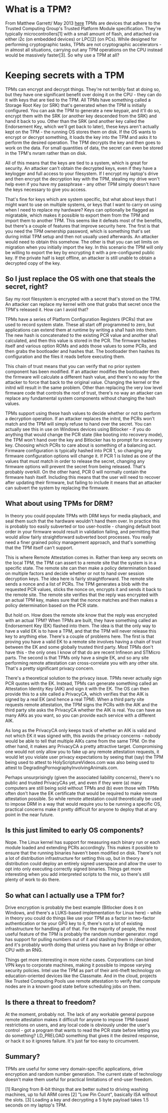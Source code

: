 # What is a TPM?

From Matthew Garrett/ May 2013 [here](https://mjg59.dreamwidth.org/24818.html)
TPMs are devices that adhere to the Trusted Computing Group's Trusted Platform Module specification. They're typically microcontrollers[1] with a small amount of flash, and attached via either i2c (on embedded devices) or LPC[2] (on PCs). While designed for performing cryptographic tasks, TPMs are not cryptographic accelerators - in almost all situations, carrying out any TPM operations on the CPU instead would be massively faster[3]. So why use a TPM at all? 
# Keeping secrets with a TPM
TPMs can encrypt and decrypt things. They're not terribly fast at doing so, but they have one significant benefit over doing it on the CPU - they can do it with keys that are tied to the TPM. All TPMs have something called a Storage Root Key (or SRK) that's generated when the TPM is initially configured. You can ask the TPM to generate a new keypair, and it'll do so, encrypt them with the SRK (or another key descended from the SRK) and hand it back to you. Other than the SRK (and another key called the Endorsement Key, which we'll get back to later), these keys aren't actually kept on the TPM - the running OS stores them on disk. If the OS wants to encrypt or decrypt something, it loads the key into the TPM and asks it to perform the desired operation. The TPM decrypts the key and then goes to work on the data. For small quantities of data, the secret can even be stored in the TPM's nvram rather than on disk.

All of this means that the keys are tied to a system, which is great for security. An attacker can't obtain the decrypted keys, even if they have a keylogger and full access to your filesystem. If I encrypt my laptop's drive and then encrypt the decryption key with the TPM, stealing my drive won't help even if you have my passphrase - any other TPM simply doesn't have the keys necessary to give you access.

That's fine for keys which are system specific, but what about keys that I might want to use on multiple systems, or keys that I want to carry on using when I need to replace my hardware? Keys can optionally be flagged as migratable, which makes it possible to export them from the TPM and import them to another TPM. This seems like it defeats most of the benefits, but there's a couple of features that improve security here. The first is that you need the TPM ownership password, which is something that's set during initial TPM setup and then not usually used afterwards. An attacker would need to obtain this somehow. The other is that you can set limits on migration when you initially import the key. In this scenario the TPM will only be willing to export the key by encrypting it with a pre-configured public key. If the private half is kept offline, an attacker is still unable to obtain a decrypted copy of the key.
## So I just replace the OS with one that steals the secret, right?
Say my root filesystem is encrypted with a secret that's stored on the TPM. An attacker can replace my kernel with one that grabs that secret once the TPM's released it. How can I avoid that?

TPMs have a series of Platform Configuration Registers (PCRs) that are used to record system state. These all start off programmed to zero, but applications can extend them at runtime by writing a sha1 hash into them. The new hash is concatenated to the existing PCR value and another sha1 calculated, and then this value is stored in the PCR. The firmware hashes itself and various option ROMs and adds those values to some PCRs, and then grabs the bootloader and hashes that. The bootloader then hashes its configuration and the files it reads before executing them.

This chain of trust means that you can verify that no prior system component has been modified. If an attacker modifies the bootloader then the firmware will calculate a different hash value, and there's no way for the attacker to force that back to the original value. Changing the kernel or the initrd will result in the same problem. Other than replacing the very low level firmware code that controls the root of trust, there's no way an attacker can replace any fundamental system components without changing the hash values.

TPMs support using these hash values to decide whether or not to perform a decryption operation. If an attacker replaces the initrd, the PCRs won't match and the TPM will simply refuse to hand over the secret. You can actually see this in use on Windows devices using Bitlocker - if you do anything that would change the PCR state (like booting into recovery mode), the TPM won't hand over the key and Bitlocker has to prompt for a recovery key. Choosing which PCRs to care about is something of a balancing act. Firmware configuration is typically hashed into PCR 1, so changing any firmware configuration options will change it. If PCR 1 is listed as one of the values that must match in order to release the secret, changing any firmware options will prevent the secret from being released. That's probably overkill. On the other hand, PCR 0 will normally contain the firmware hash itself. Including this means that the user will need to recover after updating their firmware, but failing to include it means that an attacker can subvert the system by replacing the firmware.
## What about using TPMs for DRM?
In theory you could populate TPMs with DRM keys for media playback, and seal them such that the hardware wouldn't hand them over. In practice this is probably too easily subverted or too user-hostile - changing default boot order in your firmware would result in validation failing, and permitting that would allow fairly straightforward subverted boot processes. You really need a finer grained policy management approach, and that's something that the TPM itself can't support.

This is where Remote Attestation comes in. Rather than keep any secrets on the local TPM, the TPM can assert to a remote site that the system is in a specific state. The remote site can then make a policy determination based on multiple factors and decide whether or not to hand over session decryption keys. The idea here is fairly straightforward. The remote site sends a nonce and a list of PCRs. The TPM generates a blob with the requested PCR values, sticks the nonce on, encrypts it and sends it back to the remote site. The remote site verifies that the reply was encrypted with an actual TPM key, makes sure that the nonce matches and then makes a policy determination based on the PCR state.

But hold on. How does the remote site know that the reply was encrypted with an actual TPM? When TPMs are built, they have something called an Endorsement Key (EK) flashed into them. The idea is that the only way to have a valid EK is to have a TPM, and that the TPM will never release this key to anything else. There's a couple of problems here. The first is that proving you have a valid EK to a remote site involves having a chain of trust between the EK and some globally trusted third party. Most TPMs don't have this - the only ones I know of that do are recent Infineon and STMicro parts. The second is that TPMs only have a single EK, and so any site performing remote attestation can cross-correlate you with any other site. That's a pretty significant privacy concern.

There's a theoretical solution to the privacy issue. TPMs never actually sign PCR quotes with the EK. Instead, TPMs can generate something called an Attestation Identity Key (AIK) and sign it with the EK. The OS can then provide this to a site called a PrivacyCA, which verifies that the AIK is signed by a real EK (and hence a real TPM). When a third party site requests remote attestation, the TPM signs the PCRs with the AIK and the third party site asks the PrivacyCA whether the AIK is real. You can have as many AIKs as you want, so you can provide each service with a different AIK.

As long as the PrivacyCA only keeps track of whether an AIK is valid and not which EK it was signed with, this avoids the privacy concerns - nobody would be able to tell that multiple AIKs came from the same TPM. On the other hand, it makes any PrivacyCA a pretty attractive target. Compromising one would not only allow you to fake up any remote attestation requests, it would let you violate user privacy expectations by seeing that (say) the TPM being used to attest to HolyScriptureVideos.com was also being used to attest to DegradingPornographyInvolvingAnimals.com.

Perhaps unsurprisingly (given the associated liability concerns), there's no public and trusted PrivacyCAs yet, and even if they were (a) many computers are still being sold without TPMs and (b) even those with TPMs often don't have the EK certificate that would be required to make remote attestation possible. So while remote attestation could theoretically be used to impose DRM in a way that would require you to be running a specific OS, practical concerns make it pretty difficult for anyone to deploy that at any point in the near future.
## Is this just limited to early OS components?
Nope. The Linux kernel has support for measuring each binary run or each module loaded and extending PCRs accordingly. This makes it possible to ensure that the running binaries haven't been modified on disk. There's not a lot of distribution infrastructure for setting this up, but in theory a distribution could deploy an entirely signed userspace and allow the user to opt into only executing correctly signed binaries. Things get more interesting when you add interpreted scripts to the mix, so there's still plenty of work to do there.
## So what can I actually use a TPM for?
Drive encryption is probably the best example (Bitlocker does it on Windows, and there's a LUKS-based implementation for Linux here) - while in theory you could do things like use your TPM as a factor in two-factor authentication or tie your GPG key to it, there's not a lot of existing infrastructure for handling all of that. For the majority of people, the most useful feature of the TPM is probably the random number generator. rngd has support for pulling numbers out of it and stashing them in /dev/random, and it's probably worth doing that unless you have an Ivy Bridge or other CPU with an RNG.

Things get more interesting in more niche cases. Corporations can bind VPN keys to corporate machines, making it possible to impose varying security policies. Intel use the TPM as part of their anti-theft technology on education-oriented devices like the Classmate. And in the cloud, projects like Trusted Computing Pools use remote attestation to verify that compute nodes are in a known good state before scheduling jobs on them.
## Is there a threat to freedom?
At the moment, probably not. The lack of any workable general purpose remote attestation makes it difficult for anyone to impose TPM-based restrictions on users, and any local code is obviously under the user's control - got a program that wants to read the PCR state before letting you do something? LD_PRELOAD something that gives it the desired response, or hack it so it ignores failure. It's just far too easy to circumvent.
## Summary?
TPMs are useful for some very domain-specific applications, drive encryption and random number generation. The current state of technology doesn't make them useful for practical limitations of end-user freedom.

[1] Ranging from 8-bit things that are better suited to driving washing machines, up to full ARM cores
[2] "Low Pin Count", basically ISA without the slots.
[3] Loading a key and decrypting a 5 byte payload takes 1.5 seconds on my laptop's TPM.
